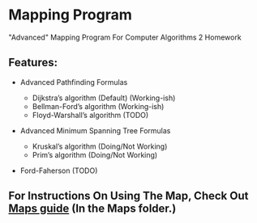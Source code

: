 # Mapping Program
"Advanced" Mapping Program For Computer Algorithms 2 Homework

## Features:
- Advanced Pathfinding Formulas
  - Dijkstra’s algorithm (Default) (Working-ish)
  - Bellman-Ford’s algorithm (Working-ish)
  - Floyd-Warshall’s algorithm (TODO)

- Advanced Minimum Spanning Tree Formulas
  - Kruskal’s algorithm (Doing/Not Working)
  - Prim’s algorithm (Doing/Not Working)
  
- Ford-Faherson (TODO)

## For Instructions On Using The Map, Check Out [Maps guide](Maps/README.md) (In the Maps folder.)
